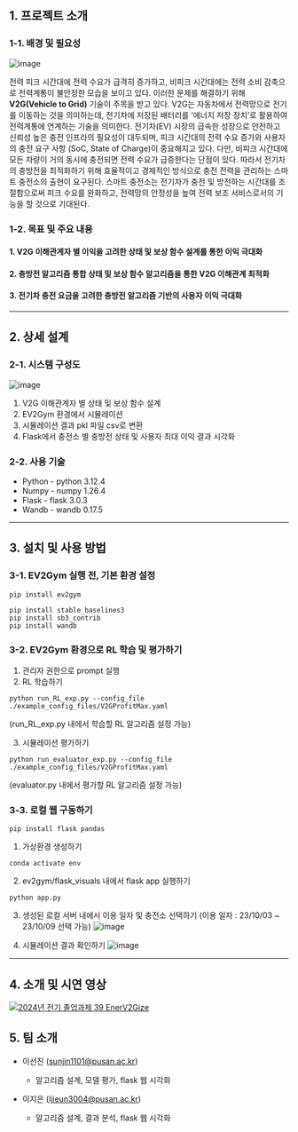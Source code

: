 ## 1. 프로젝트 소개

### 1-1. 배경 및 필요성
![image](https://github.com/user-attachments/assets/b1dbb31b-cbdc-4a97-b3d6-d251bd20ba28)

전력 피크 시간대에 전력 수요가 급격히 증가하고, 비피크 시간대에는 전력 소비 감축으로 전력계통이 불안정한 모습을 보이고 있다. 
이러한 문제를 해결하기 위해 **V2G(Vehicle to Grid)** 기술이 주목을 받고 있다. 
V2G는 자동차에서 전력망으로 전기를 이동하는 것을 의미하는데, 전기차에 저장된 배터리를 ‘에너지 저장 장치’로 활용하여 전력계통에 연계하는 기술을 의미한다.
전기차(EV) 시장의 급속한 성장으로 안전하고 신뢰성 높은 충전 인프라의 필요성이 대두되며, 피크 시간대의 전력 수요 증가와 사용자의 충전 요구 사항 (SoC, State of Charge)이 중요해지고 있다.
다만, 비피크 시간대에 모든 차량이 거의 동시에 충전되면 전력 수요가 급증한다는 단점이 있다.
따라서 전기차의 충방전을 최적화하기 위해 효율적이고 경제적인 방식으로 충전 전력을 관리하는 스마트 충전소의 출현이 요구된다. 스마트 충전소는 전기차가 충전 및 방전하는 시간대를 조절함으로써 피크 수요를 완화하고, 전력망의 안정성을 높여 전력 보조 서비스로서의 기능을 할 것으로 기대된다.

### 1-2. 목표 및 주요 내용
#### 1. V2G 이해관계자 별 이익을 고려한 상태 및 보상 함수 설계를 통한 이익 극대화
#### 2. 충방전 알고리즘 통합 상태 및 보상 함수 알고리즘을 통한 V2G 이해관계 최적화
#### 3. 전기차 충전 요금을 고려한 충방전 알고리즘 기반의 사용자 이익 극대화

---

## 2. 상세 설계

### 2-1. 시스템 구성도
![image](https://github.com/user-attachments/assets/f2029f4f-ac8e-4df0-9d7b-c78f5573af53)
1. V2G 이해관계자 별 상태 및 보상 함수 설계
2. EV2Gym 환경에서 시뮬레이션
3. 시뮬레이션 결과 pkl 파일 csv로 변환
4. Flask에서 충전소 별 충방전 상태 및 사용자 최대 이익 결과 시각화

### 2-2. 사용 기술
- Python - python 3.12.4
- Numpy - numpy 1.26.4
- Flask - flask 3.0.3
- Wandb - wandb 0.17.5
  
---

## 3. 설치 및 사용 방법

### 3-1. EV2Gym 실행 전, 기본 환경 설정
```
pip install ev2gym
```
```
pip install stable_baselines3
pip install sb3_contrib
pip install wandb
```

### 3-2. EV2Gym 환경으로 RL 학습 및 평가하기
1. 관리자 권한으로 prompt 실행
2. RL 학습하기
```
python run_RL_exp.py --config_file ./example_config_files/V2GProfitMax.yaml
```
(run_RL_exp.py 내에서 학습할 RL 알고리즘 설정 가능)

3. 시뮬레이션 평가하기
```
python run_evaluator_exp.py --config_file ./example_config_files/V2GProfitMax.yaml
```
(evaluator.py 내에서 평가할 RL 알고리즘 설정 가능)

### 3-3. 로컬 웹 구동하기
```
pip install flask pandas
```
1. 가상환경 생성하기
```
conda activate env
```
2. ev2gym/flask_visuals 내에서 flask app 실행하기
```
python app.py
```
3. 생성된 로컬 서버 내에서 이용 일자 및 충전소 선택하기
(이용 일자 : 23/10/03 ~ 23/10/09 선택 가능)
![image](https://github.com/user-attachments/assets/0a4e9969-9783-4a3f-bc9a-9e354a78e4f5)

4. 시뮬레이션 결과 확인하기 
![image](https://github.com/user-attachments/assets/3e945f9f-06b6-4728-857d-108588b466e9)

---

## 4. 소개 및 시연 영상
[![2024년 전기 졸업과제 39 EnerV2Gize](https://img.youtube.com/vi/KgGFroZ9M_4/0.jpg)](https://www.youtube.com/watch?v=KgGFroZ9M_4&list=PLFUP9jG-TDp-CVdTbHvql-WoADl4gNkKj&index=38)


## 5. 팀 소개
- 이선진 (sunjin1101@pusan.ac.kr)
    - 알고리즘 설계, 모델 평가, flask 웹 시각화

- 이지은 (ljieun3004@pusan.ac.kr)
    - 알고리즘 설계, 결과 분석, flask 웹 시각화
